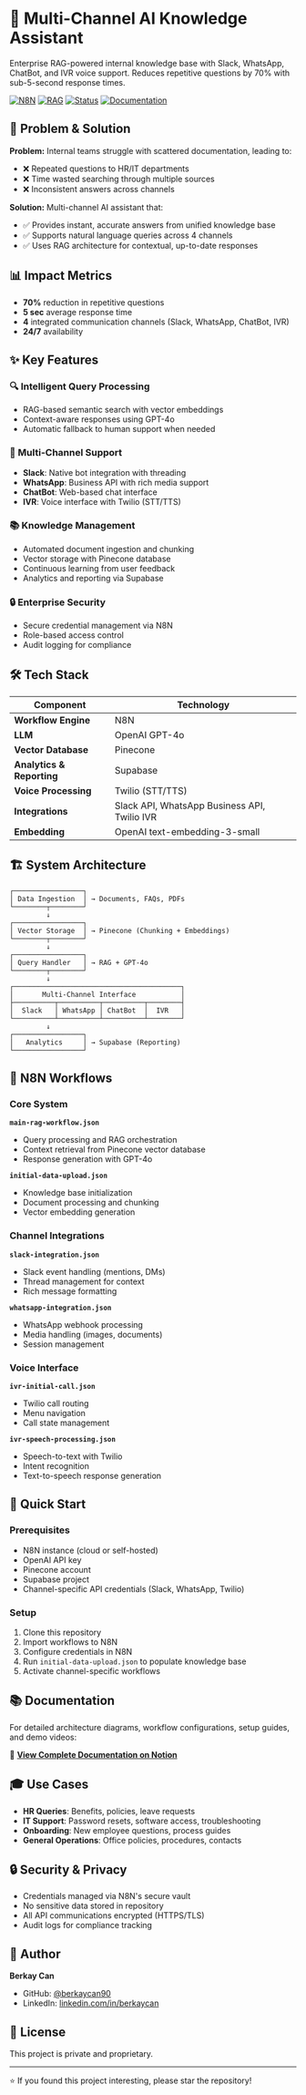 # 🤖 Multi-Channel AI Knowledge Assistant

Enterprise RAG-powered internal knowledge base with Slack, WhatsApp, ChatBot, and IVR voice support. Reduces repetitive questions by 70% with sub-5-second response times.

[![N8N](https://img.shields.io/badge/N8N-Workflow-orange)](https://n8n.io/)
[![RAG](https://img.shields.io/badge/Architecture-RAG-blue)](.)
[![Status](https://img.shields.io/badge/Status-Production-green)](.)
[![Documentation](https://img.shields.io/badge/Docs-Notion-black)](https://crocus-blizzard-46c.notion.site/See-architecture-workflow-and-demo-notes-Multi-Channel-AI-Knowledge-Assistant-29758d00571a80e6b3e1d9bd19640082)

## 🎯 Problem & Solution

**Problem:** Internal teams struggle with scattered documentation, leading to:
- ❌ Repeated questions to HR/IT departments
- ❌ Time wasted searching through multiple sources
- ❌ Inconsistent answers across channels

**Solution:** Multi-channel AI assistant that:
- ✅ Provides instant, accurate answers from unified knowledge base
- ✅ Supports natural language queries across 4 channels
- ✅ Uses RAG architecture for contextual, up-to-date responses

## 📊 Impact Metrics

- **70%** reduction in repetitive questions
- **5 sec** average response time
- **4** integrated communication channels (Slack, WhatsApp, ChatBot, IVR)
- **24/7** availability

## ✨ Key Features

### 🔍 Intelligent Query Processing
- RAG-based semantic search with vector embeddings
- Context-aware responses using GPT-4o
- Automatic fallback to human support when needed

### 💬 Multi-Channel Support
- **Slack**: Native bot integration with threading
- **WhatsApp**: Business API with rich media support
- **ChatBot**: Web-based chat interface
- **IVR**: Voice interface with Twilio (STT/TTS)

### 📚 Knowledge Management
- Automated document ingestion and chunking
- Vector storage with Pinecone database
- Continuous learning from user feedback
- Analytics and reporting via Supabase

### 🔒 Enterprise Security
- Secure credential management via N8N
- Role-based access control
- Audit logging for compliance

## 🛠️ Tech Stack

| Component | Technology |
|-----------|-----------|
| **Workflow Engine** | N8N |
| **LLM** | OpenAI GPT-4o |
| **Vector Database** | Pinecone |
| **Analytics & Reporting** | Supabase |
| **Voice Processing** | Twilio (STT/TTS) |
| **Integrations** | Slack API, WhatsApp Business API, Twilio IVR |
| **Embedding** | OpenAI text-embedding-3-small |

## 🏗️ System Architecture
```
┌─────────────────┐
│ Data Ingestion  │ → Documents, FAQs, PDFs
└────────┬────────┘
         ↓
┌─────────────────┐
│ Vector Storage  │ → Pinecone (Chunking + Embeddings)
└────────┬────────┘
         ↓
┌─────────────────┐
│ Query Handler   │ → RAG + GPT-4o
└────────┬────────┘
         ↓
┌─────────────────────────────────────────┐
│       Multi-Channel Interface           │
├──────────┬──────────┬──────────┬────────┤
│  Slack   │ WhatsApp │ ChatBot  │  IVR   │
└──────────┴──────────┴──────────┴────────┘
         ↓
┌─────────────────┐
│   Analytics     │ → Supabase (Reporting)
└─────────────────┘
```

## 📁 N8N Workflows

### Core System
**`main-rag-workflow.json`**
- Query processing and RAG orchestration
- Context retrieval from Pinecone vector database
- Response generation with GPT-4o

**`initial-data-upload.json`**
- Knowledge base initialization
- Document processing and chunking
- Vector embedding generation

### Channel Integrations
**`slack-integration.json`**
- Slack event handling (mentions, DMs)
- Thread management for context
- Rich message formatting

**`whatsapp-integration.json`**
- WhatsApp webhook processing
- Media handling (images, documents)
- Session management

### Voice Interface
**`ivr-initial-call.json`**
- Twilio call routing
- Menu navigation
- Call state management

**`ivr-speech-processing.json`**
- Speech-to-text with Twilio
- Intent recognition
- Text-to-speech response generation

## 🚀 Quick Start

### Prerequisites
- N8N instance (cloud or self-hosted)
- OpenAI API key
- Pinecone account
- Supabase project
- Channel-specific API credentials (Slack, WhatsApp, Twilio)

### Setup
1. Clone this repository
2. Import workflows to N8N
3. Configure credentials in N8N
4. Run `initial-data-upload.json` to populate knowledge base
5. Activate channel-specific workflows

## 📚 Documentation

For detailed architecture diagrams, workflow configurations, setup guides, and demo videos:

📖 [**View Complete Documentation on Notion**](https://crocus-blizzard-46c.notion.site/See-architecture-workflow-and-demo-notes-Multi-Channel-AI-Knowledge-Assistant-29758d00571a80e6b3e1d9bd19640082)

## 🎓 Use Cases

- **HR Queries**: Benefits, policies, leave requests
- **IT Support**: Password resets, software access, troubleshooting
- **Onboarding**: New employee questions, process guides
- **General Operations**: Office policies, procedures, contacts

## 🔒 Security & Privacy

- Credentials managed via N8N's secure vault
- No sensitive data stored in repository
- All API communications encrypted (HTTPS/TLS)
- Audit logs for compliance tracking

## 👤 Author

**Berkay Can**
- GitHub: [@berkaycan90](https://github.com/berkaycan90)
- LinkedIn: [linkedin.com/in/berkaycan](https://www.linkedin.com/in/berkaycan/)

## 📝 License

This project is private and proprietary.

---

⭐ If you found this project interesting, please star the repository!